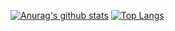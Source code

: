 [![Anurag's github stats](https://github-readme-stats.vercel.app/api?username=zhangwenhaojf40&count_private=true&show_icons=true)](https://github.com/anuraghazra/github-readme-stats)
[![Top Langs](https://github-readme-stats.vercel.app/api/top-langs/?username=zhangwenhaojf40&layout=compact)](https://github.com/anuraghazra/github-readme-stats)

<!--
**zhangwenhaojf40/zhangwenhaojf40** is a ✨ _special_ ✨ repository because its `README.md` (this file) appears on your GitHub profile.
[![ReadMe Card](https://github-readme-stats.vercel.app/api/pin/?username=zhangwenhaojf40&repo=github-readme-stats)](https://github.com/anuraghazra/github-readme-stats)
Here are some ideas to get you started:

- 🔭 I’m currently working on ...
- 🌱 I’m currently learning ...
- 👯 I’m looking to collaborate on ...
- 🤔 I’m looking for help with ...
- 💬 Ask me about ...
- 📫 How to reach me: ...
- 😄 Pronouns: ...
- ⚡ Fun fact: ...
-->
